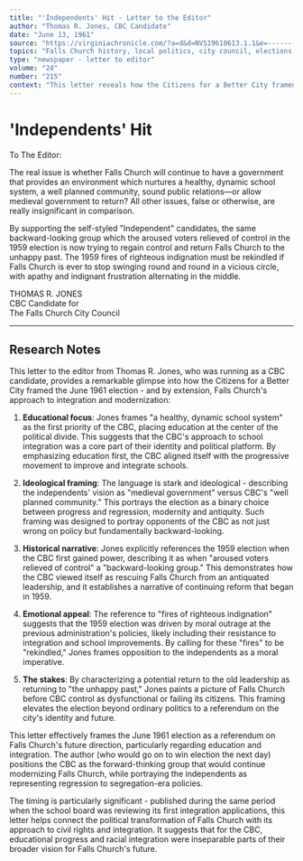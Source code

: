 ```yaml
---
title: "'Independents' Hit - Letter to the Editor"
author: "Thomas R. Jones, CBC Candidate"
date: "June 13, 1961"
source: "https://virginiachronicle.com/?a=d&d=NVS19610613.1.1&e=-------en-20--1--txt-txIN--------"
topics: "Falls Church history, local politics, city council, elections, Citizens for a Better City, CBC, letters to the editor"
type: "newspaper - letter to editor"
volume: "24"
number: "215"
context: "This letter reveals how the Citizens for a Better City framed the 1961 election as a choice between progressive education policies (including integration) and a return to 'medieval government.' Written by a CBC candidate who would win election, it demonstrates how the CBC positioned itself as the champion of Falls Church's modernization."
---
```


# 'Independents' Hit

To The Editor:

The real issue is whether Falls Church will continue to have a government that provides an environment which nurtures a healthy, dynamic school system, a well planned community, sound public relations—or allow medieval government to return? All other issues, false or otherwise, are really insignificant in comparison.

By supporting the self-styled "Independent" candidates, the same backward-looking group which the aroused voters relieved of control in the 1959 election is now trying to regain control and return Falls Church to the unhappy past. The 1959 fires of righteous indignation must be rekindled if Falls Church is ever to stop swinging round and round in a vicious circle, with apathy and indignant frustration alternating in the middle.

THOMAS R. JONES  
CBC Candidate for  
The Falls Church City Council 

---

## Research Notes

This letter to the editor from Thomas R. Jones, who was running as a CBC candidate, provides a remarkable glimpse into how the Citizens for a Better City framed the June 1961 election - and by extension, Falls Church's approach to integration and modernization:

1. **Educational focus**: Jones frames "a healthy, dynamic school system" as the first priority of the CBC, placing education at the center of the political divide. This suggests that the CBC's approach to school integration was a core part of their identity and political platform. By emphasizing education first, the CBC aligned itself with the progressive movement to improve and integrate schools.

2. **Ideological framing**: The language is stark and ideological - describing the independents' vision as "medieval government" versus CBC's "well planned community." This portrays the election as a binary choice between progress and regression, modernity and antiquity. Such framing was designed to portray opponents of the CBC as not just wrong on policy but fundamentally backward-looking.

3. **Historical narrative**: Jones explicitly references the 1959 election when the CBC first gained power, describing it as when "aroused voters relieved of control" a "backward-looking group." This demonstrates how the CBC viewed itself as rescuing Falls Church from an antiquated leadership, and it establishes a narrative of continuing reform that began in 1959.

4. **Emotional appeal**: The reference to "fires of righteous indignation" suggests that the 1959 election was driven by moral outrage at the previous administration's policies, likely including their resistance to integration and school improvements. By calling for these "fires" to be "rekindled," Jones frames opposition to the independents as a moral imperative.

5. **The stakes**: By characterizing a potential return to the old leadership as returning to "the unhappy past," Jones paints a picture of Falls Church before CBC control as dysfunctional or failing its citizens. This framing elevates the election beyond ordinary politics to a referendum on the city's identity and future.

This letter effectively frames the June 1961 election as a referendum on Falls Church's future direction, particularly regarding education and integration. The author (who would go on to win election the next day) positions the CBC as the forward-thinking group that would continue modernizing Falls Church, while portraying the independents as representing regression to segregation-era policies.

The timing is particularly significant - published during the same period when the school board was reviewing its first integration applications, this letter helps connect the political transformation of Falls Church with its approach to civil rights and integration. It suggests that for the CBC, educational progress and racial integration were inseparable parts of their broader vision for Falls Church's future. 
